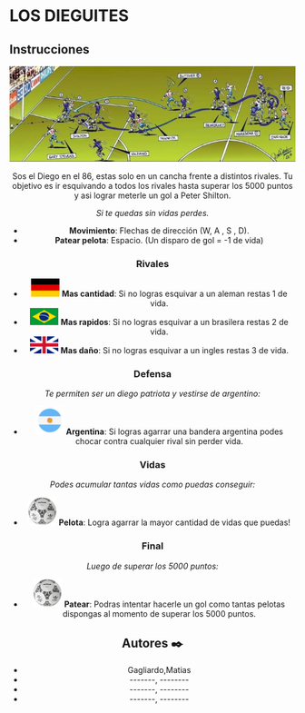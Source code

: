 # LOS DIEGUITES

## 					Instrucciones 

<div align="center"><img src="assets/gol.png" </div> 
 
Sos el Diego en el 86, estas solo en un cancha frente a distintos rivales. Tu objetivo es ir esquivando a todos los rivales hasta superar los 5000 puntos y asi lograr meterle un gol a Peter Shilton. 
 
*Si te quedas sin vidas perdes.*
* **Movimiento**: Flechas de dirección (W, A , S , D).
* **Patear pelota**: Espacio. (Un disparo de gol = -1 de vida)


### Rivales
  * <img src="assets/alemania.png" width="50px" /> **Mas cantidad**: Si no logras esquivar a un aleman restas 1 de vida.
  * <img src="assets/brasil.png" width="50px" /> **Mas rapidos**: Si no logras esquivar a un brasilera restas 2 de vida.
  * <img src="assets/inglaterra.png" width="50px" /> **Mas daño**: Si no logras esquivar a un ingles restas 3 de vida.
 
 
 ### Defensa
  *Te permiten ser un diego patriota y vestirse de argentino:*
  
  *  <img src="assets/argentina.png" width="50px" />  **Argentina**: Si logras agarrar una bandera argentina podes chocar contra cualquier rival sin perder vida. 
 
  ### Vidas
  *Podes acumular tantas vidas como puedas conseguir:*
  
  *  <img src="assets/vida.png" width="50px" />  **Pelota**: Logra agarrar la mayor cantidad de vidas que puedas! 
 
  ### Final
  *Luego de superar los 5000 puntos:*
  
  *  <img src="assets/vida.png" width="50px" />  **Patear**: Podras intentar hacerle un gol como tantas pelotas dispongas al momento de superar los 5000 puntos.

## Autores ✒️
* Gagliardo,Matias
* -------, --------
* -------, --------
* -------, --------